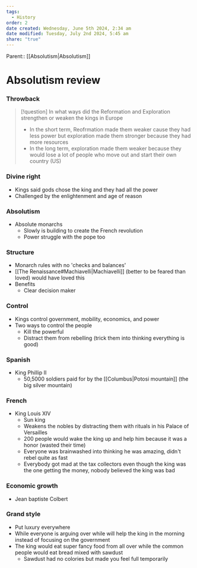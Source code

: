 ```yaml
---
tags:
  - History
order: 2
date created: Wednesday, June 5th 2024, 2:34 am
date modified: Tuesday, July 2nd 2024, 5:45 am
share: "true"
---
```

Parent:: [[Absolutism|Absolutism]]

# Absolutism review

### Throwback

>[!question] In what ways did the Reformation and Exploration strengthen or weaken the kings in Europe
>- In the short term, Reofrmation made them weaker cause they had less power but exploration made them stronger because they had more resources
>- In the long term, exploration made them weaker because they would lose a lot of people who move out and start their own country (US)

### Divine right

- Kings said gods chose the king and they had all the power
- Challenged by the enlightenment and age of reason

### Absolutism

- Absolute monarchs
	- Slowly is building to create the French revolution
	- Power struggle with the pope too

### Structure

 - Monarch rules with no 'checks and balances'
 - [[The Renaissance#Machiavelli|Machiavelli]] (better to be feared than loved) would have loved this
 - Benefits
	 - Clear decision maker

### Control

- Kings control government, mobility, economics, and power
- Two ways to control the people
	- Kill the powerful
	- Distract them from rebelling (trick them into thinking everything is good)

### Spanish

- King Phillip II
	- 50,5000 soldiers paid for by the [[Columbus|Potosi mountain]] (the big silver mountain)

### French

- King Louis XIV
	- Sun king
	- Weakens the nobles by distracting them with rituals in his Palace of Versailles
	- 200 people would wake the king up and help him because it was a honor (wasted their time)
	- Everyone was brainwashed into thinking he was amazing, didn't rebel quite as fast
	- Everybody got mad at the tax collectors even though the king was the one getting the money, nobody believed the king was bad

### Economic growth

- Jean baptiste Colbert

### Grand style

- Put luxury everywhere
- While everyone is arguing over while will help the king in the morning instead of focusing on the government
- The king would eat super fancy food from all over while the common people would eat bread mixed with sawdust
	- Sawdust had no colories but made you feel full temporarily